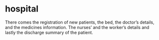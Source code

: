 # hospital
 There comes the registration of new patients, the bed, the doctor’s details, and the medicines information. The nurses’ and the worker’s details and lastly the discharge summary of the patient.
 
